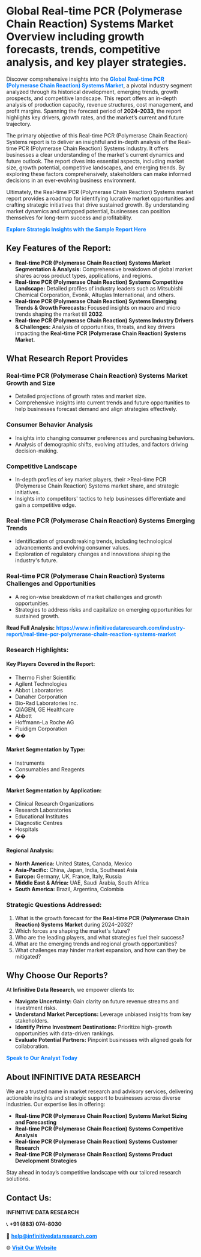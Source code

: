 <h1>Global Real-time PCR (Polymerase Chain Reaction) Systems Market Overview including growth forecasts, trends, competitive analysis, and key player strategies.</h1>
<p>
Discover comprehensive insights into the 
<a href="https://www.infinitivedataresearch.com/industry-report/real-time-pcr-polymerase-chain-reaction-systems-market" rel="dofollow" style="color: #007BFF; text-decoration: none;"><strong>Global Real-time PCR (Polymerase Chain Reaction) Systems Market</strong></a>, a pivotal industry segment analyzed through its historical development, emerging trends, growth prospects, and competitive landscape. This report offers an in-depth analysis of production capacity, revenue structures, cost management, and profit margins. Spanning the forecast period of <strong>2024–2033</strong>, the report highlights key drivers, growth rates, and the market’s current and future trajectory.
</p>
<p>
The primary objective of this Real-time PCR (Polymerase Chain Reaction) Systems report is to deliver an insightful and in-depth analysis of the Real-time PCR (Polymerase Chain Reaction) Systems industry. It offers businesses a clear understanding of the market's current dynamics and future outlook. The report dives into essential aspects, including market size, growth potential, competitive landscapes, and emerging trends. By exploring these factors comprehensively, stakeholders can make informed decisions in an ever-evolving business environment.
</p>
<p>
Ultimately, the Real-time PCR (Polymerase Chain Reaction) Systems market report provides a roadmap for identifying lucrative market opportunities and crafting strategic initiatives that drive sustained growth. By understanding market dynamics and untapped potential, businesses can position themselves for long-term success and profitability.
</p>
<p>
<a href="https://www.infinitivedataresearch.com/request-sample/reportId=108868" style="color: #007BFF; text-decoration: none;"><strong>Explore Strategic Insights with the Sample Report Here</strong></a>
</p>

<h2>Key Features of the Report:</h2>
<ul>
<li><strong>Real-time PCR (Polymerase Chain Reaction) Systems Market Segmentation & Analysis:</strong> Comprehensive breakdown of global market shares across product types, applications, and regions.</li>
<li><strong>Real-time PCR (Polymerase Chain Reaction) Systems Competitive Landscape:</strong> Detailed profiles of industry leaders such as Mitsubishi Chemical Corporation, Evonik, Altuglas International, and others.</li>
<li><strong>Real-time PCR (Polymerase Chain Reaction) Systems Emerging Trends & Growth Forecasts:</strong> Focused insights on macro and micro trends shaping the market till <strong>2032</strong>.</li>
<li><strong>Real-time PCR (Polymerase Chain Reaction) Systems Industry Drivers & Challenges:</strong> Analysis of opportunities, threats, and key drivers impacting the <strong>Real-time PCR (Polymerase Chain Reaction) Systems Market</strong>.</li>
</ul>

<h2>What Research Report Provides</h2>
<h3>Real-time PCR (Polymerase Chain Reaction) Systems Market Growth and Size</h3>
<ul>
<li>Detailed projections of growth rates and market size.</li>
<li>Comprehensive insights into current trends and future opportunities to help businesses forecast demand and align strategies effectively.</li>
</ul>

<h3>Consumer Behavior Analysis</h3>
<ul>
<li>Insights into changing consumer preferences and purchasing behaviors.</li>
<li>Analysis of demographic shifts, evolving attitudes, and factors driving decision-making.</li>
</ul>

<h3>Competitive Landscape</h3>
<ul>
<li>In-depth profiles of key market players, their >Real-time PCR (Polymerase Chain Reaction) Systems market share, and strategic initiatives.</li>
<li>Insights into competitors' tactics to help businesses differentiate and gain a competitive edge.</li>
</ul>

<h3>Real-time PCR (Polymerase Chain Reaction) Systems Emerging Trends</h3>
<ul>
<li>Identification of groundbreaking trends, including technological advancements and evolving consumer values.</li>
<li>Exploration of regulatory changes and innovations shaping the industry's future.</li>
</ul>

<h3>Real-time PCR (Polymerase Chain Reaction) Systems Challenges and Opportunities</h3>
<ul>
<li>A region-wise breakdown of market challenges and growth opportunities.</li>
<li>Strategies to address risks and capitalize on emerging opportunities for sustained growth.</li>
</ul>
<p><strong>Read Full Analysis:</strong> <a href="https://www.infinitivedataresearch.com/industry-report/real-time-pcr-polymerase-chain-reaction-systems-market" rel="dofollow" style="color: #007BFF; text-decoration: none;"><strong>https://www.infinitivedataresearch.com/industry-report/real-time-pcr-polymerase-chain-reaction-systems-market</strong></a></p>
<h3>Research Highlights:</h3>
<h4>Key Players Covered in the Report:</h4>
<ul><li>Thermo Fisher Scientific</li><li>Agilent Technologies</li><li>Abbot Laboratories</li><li>Danaher Corporation</li><li>Bio-Rad Laboratories Inc.</li><li>QIAGEN, GE Healthcare</li><li>Abbott</li><li>Hoffmann-La Roche AG</li><li>Fluidigm Corporation</li><li>��</li></ul>
<h4>Market Segmentation by Type:</h4>
<ul><li>Instruments</li><li>Consumables and Reagents</li><li>��</li></ul>
<h4>Market Segmentation by Application:</h4>
<ul><li>Clinical Research Organizations</li><li>Research Laboratories</li><li>Educational Institutes</li><li>Diagnostic Centres</li><li>Hospitals</li><li>��</li></ul>

<h4>Regional Analysis:</h4>
<ul>
<li><strong>North America:</strong> United States, Canada, Mexico</li>
<li><strong>Asia-Pacific:</strong> China, Japan, India, Southeast Asia</li>
<li><strong>Europe:</strong> Germany, UK, France, Italy, Russia</li>
<li><strong>Middle East & Africa:</strong> UAE, Saudi Arabia, South Africa</li>
<li><strong>South America:</strong> Brazil, Argentina, Colombia</li>
</ul>

<h3>Strategic Questions Addressed:</h3>
<ol>
<li>What is the growth forecast for the <strong>Real-time PCR (Polymerase Chain Reaction) Systems Market</strong> during 2024–2032?</li>
<li>Which forces are shaping the market's future?</li>
<li>Who are the leading players, and what strategies fuel their success?</li>
<li>What are the emerging trends and regional growth opportunities?</li>
<li>What challenges may hinder market expansion, and how can they be mitigated?</li>
</ol>

<h2>Why Choose Our Reports?</h2>
<p>At <strong>Infinitive Data Research</strong>, we empower clients to:</p>
<ul>
<li><strong>Navigate Uncertainty:</strong> Gain clarity on future revenue streams and investment risks.</li>
<li><strong>Understand Market Perceptions:</strong> Leverage unbiased insights from key stakeholders.</li>
<li><strong>Identify Prime Investment Destinations:</strong> Prioritize high-growth opportunities with data-driven rankings.</li>
<li><strong>Evaluate Potential Partners:</strong> Pinpoint businesses with aligned goals for collaboration.</li>
</ul>
<p><a href="https://www.infinitivedataresearch.com/industry-report/real-time-pcr-polymerase-chain-reaction-systems-market" rel="dofollow" style="color: #007BFF; text-decoration: none;"><strong>Speak to Our Analyst Today</strong></a></p>

<h2>About INFINITIVE DATA RESEARCH</h2>
<p>We are a trusted name in market research and advisory services, delivering actionable insights and strategic support to businesses across diverse industries. Our expertise lies in offering:</p>
<ul>
<li><strong>Real-time PCR (Polymerase Chain Reaction) Systems Market Sizing and Forecasting</strong></li>
<li><strong>Real-time PCR (Polymerase Chain Reaction) Systems Competitive Analysis</strong></li>
<li><strong>Real-time PCR (Polymerase Chain Reaction) Systems Customer Research</strong></li>
<li><strong>Real-time PCR (Polymerase Chain Reaction) Systems Product Development Strategies</strong></li>
</ul>
<p>Stay ahead in today’s competitive landscape with our tailored research solutions.</p>

<h2>Contact Us:</h2>
<p><strong>INFINITIVE DATA RESEARCH</strong></p>
<p>📞 <strong>+91 (883) 074-8030</strong></p>
<p>📧 <strong><a href="mailto:help@infinitivedataresearch.com" style="color: #007BFF;">help@infinitivedataresearch.com</a></strong></p>
<p>🌐 <strong><a href="https://www.infinitivedataresearch.com" rel="dofollow" style="color: #007BFF;">Visit Our Website</a></strong></p>